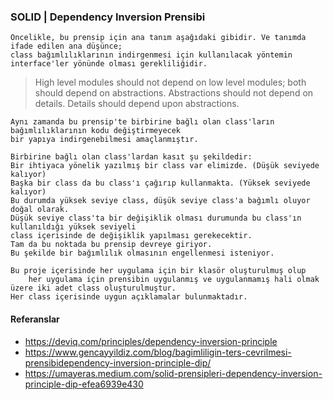 ﻿### SOLID | Dependency Inversion Prensibi

```
Öncelikle, bu prensip için ana tanım aşağıdaki gibidir. Ve tanımda ifade edilen ana düşünce; 
class bağımlılıklarının indirgenmesi için kullanılacak yöntemin interface'ler yönünde olması gerekliliğidir.
```

>  High level modules should not depend on low level modules; 
   both should depend on abstractions. Abstractions should not depend on details.
   Details should depend upon abstractions.

```
Aynı zamanda bu prensip'te birbirine bağlı olan class'ların bağımlılıklarının kodu değiştirmeyecek 
bir yapıya indirgenebilmesi amaçlanmıştır.
```

```
Birbirine bağlı olan class'lardan kasıt şu şekildedir:
Bir ihtiyaca yönelik yazılmış bir class var elimizde. (Düşük seviyede kalıyor)
Başka bir class da bu class'ı çağırıp kullanmakta. (Yüksek seviyede kalıyor)
Bu durumda yüksek seviye class, düşük seviye class'a bağımlı oluyor doğal olarak.
Düşük seviye class'ta bir değişiklik olması durumunda bu class'ın kullanıldığı yüksek seviyeli 
class içerisinde de değişiklik yapılması gerekecektir.
Tam da bu noktada bu prensip devreye giriyor.
Bu şekilde bir bağımlılık olmasının engellenmesi isteniyor.
```

```
Bu proje içerisinde her uygulama için bir klasör oluşturulmuş olup 
	her uygulama için prensibin uygulanmış ve uygulanmamış hali olmak üzere iki adet class oluşturulmuştur.
Her class içerisinde uygun açıklamalar bulunmaktadır.
```


#### Referanslar

* https://deviq.com/principles/dependency-inversion-principle
* https://www.gencayyildiz.com/blog/bagimliligin-ters-cevrilmesi-prensibidependency-inversion-principle-dip/
* https://umayeras.medium.com/solid-prensipleri-dependency-inversion-principle-dip-efea6939e430